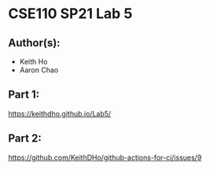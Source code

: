 # CSE110 SP21 Lab 5

## Author(s):
- Keith Ho
- Aaron Chao

## Part 1:

https://keithdho.github.io/Lab5/

## Part 2:

https://github.com/KeithDHo/github-actions-for-ci/issues/9